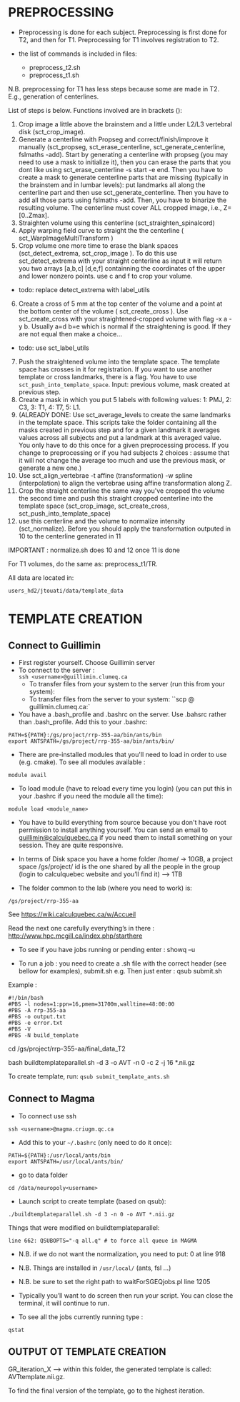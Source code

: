 PREPROCESSING
=============

- Preprocessing is done for each subject. Preprocessing is first done for T2, and then for T1. Preprocessing for T1 involves registration to T2.

- the list of commands is included in files:
  - preprocess_t2.sh
  - preprocess_t1.sh

N.B. preprocessing for T1 has less steps because some are made in T2. E.g., generation of centerlines. 

List of steps is below. Functions involved are in brackets ():

1. Crop image a little above the brainstem and a little under L2/L3 vertebral disk (sct_crop_image). 
2. Generate a centerline with Propseg and correct/finish/improve it manually (sct_propseg, sct_erase_centerline, sct_generate_centerline, fslmaths -add). Start by generating a centerline with propseg (you may need to use a mask to initialize it), then you can erase the parts that you dont like using sct_erase_centerline -s start -e end. Then you have to create a mask to generate centerline parts that are missing (typically in the brainstem and in lumbar levels): put landmarks all along the centerline part and then use sct_generate_centerline. Then you have to add all those parts using fslmaths -add. Then, you have to binarize the resulting volume. The centerline must cover ALL cropped image, i.e., Z=[0..Zmax].
3. Straighten volume using this centerline (sct_straighten_spinalcord)
4. Apply warping field curve to straight the the centerline  ( sct_WarpImageMultiTransform )
5. Crop volume one more time to erase the blank spaces (sct_detect_extrema, sct_crop_image ). To do this use sct_detect_extrema with your straight centerline as input it will return you two arrays [a,b,c] [d,e,f] containning the coordinates of the upper and lower nonzero points. use c and f to crop your volume. 
  - todo: replace detect_extrema with label_utils
6. Create a cross of 5 mm at the top center of the volume and a point at the bottom center of the volume ( sct_create_cross ). Use sct_create_cross with your straightened-cropped volume with flag -x a -y b. Usually a=d b=e which is normal if the straightening is good. If they are not equal then make a choice…
  - todo: use sct_label_utils
7. Push the straightened volume into the template space. The template space has crosses in it for registration. If you want to use another template or cross landmarks, there is a flag. You have to use ``sct_push_into_template_space``. Input: previous volume, mask created at previous step.
8. Create a mask in which you put 5 labels with following values: 1: PMJ, 2: C3, 3: T1, 4: T7, 5: L1. 
9. (ALREADY DONE: Use sct_average_levels to create the same landmarks in the template space. This scripts take the folder containing all the masks created in previous step and for a given landmark it averages values across all subjects and put a landmark at this averaged value. You only have to do this once for a given preprocessing process. If you change to preprocessing or if you had subjects 2 choices : assume that it will not change the average too much and use the previous mask, or generate a new one.)
10. Use sct_align_vertebrae -t affine (transformation) -w spline (interpolation) to align the vertebrae using affine transformation along Z.
11. Crop the straight centerline the same way you've cropped the volume the second time and push this straight cropped centerline into the template space (sct_crop_image, sct_create_cross, sct_push_into_template_space)
12. use this centerline and the volume to normalize intensity (sct_normalize). Before you should apply the transformation outputed in 10 to the centerline generated in 11


IMPORTANT : 
normalize.sh does 10 and 12 once 11 is done

For T1 volumes, do the same as: preprocess_t1/TR.

All data are located in:
~~~
users_hd2/jtouati/data/template_data
~~~


TEMPLATE CREATION
=================

Connect to Guillimin
--------------------

- First register yourself. Choose Guillimin server
- To connect to the server :  
	``ssh <username>@guillimin.clumeq.ca``
  - To transfer files from your system to the server (run this from your system): 
  - To transfer files from the server to your system:
    ``scp <username>@ guillimin.clumeq.ca:<path to file >`
- You have a .bash_profile and .bashrc on the server. Use .bahsrc rather than .bash_profile.
Add this to your .bashrc:
~~~
PATH=${PATH}:/gs/project/rrp-355-aa/bin/ants/bin
export ANTSPATH=/gs/project/rrp-355-aa/bin/ants/bin/
~~~

- There are pre-installed modules that you'll need to load in order to use (e.g. cmake). To see all modules available :

~~~
module avail
~~~

- To load module (have to reload every time you login) (you can put this in your .bashrc if you need the module all the time):

~~~
module load <module_name>
~~~

- You have to build everything from source because you don't have root permission to install anything yourself. You can send an email to guillimin@calculquebec.ca if you need them to install something on your session. They are quite responsive.

- In terms of Disk space you have a home folder /home/<username> -> 10GB, a project space /gs/project/<id> id is the one shared by all the people in the group (login to calculquebec website and you’ll find it) –> 1TB
	
- The folder common to the lab (where you need to work) is:
~~~
/gs/project/rrp-355-aa
~~~

See https://wiki.calculquebec.ca/w/Accueil

Read the next one carefully everything’s in there :
http://www.hpc.mcgill.ca/index.php/starthere 

- To see if you have jobs running or pending enter :
showq –u <username>

- To run a job : you need to create a .sh file with the correct header (see bellow for examples), submit.sh e.g. Then just enter :
qsub submit.sh

Example : 
~~~
#!/bin/bash
#PBS -l nodes=1:ppn=16,pmem=31700m,walltime=48:00:00
#PBS -A rrp-355-aa
#PBS -o output.txt
#PBS -e error.txt
#PBS -V
#PBS -N build_template
~~~
cd /gs/project/rrp-355-aa/final_data_T2

bash buildtemplateparallel.sh -d 3 -o AVT -n 0 -c 2 -j 16 *.nii.gz

To create template, run: ``qsub submit_template_ants.sh``


Connect to Magma 
----------------

- To connect use ssh
~~~
ssh <username>@magma.criugm.qc.ca
~~~
- Add this to your ``~/.bashrc`` (only need to do it once):
~~~
PATH=${PATH}:/usr/local/ants/bin
export ANTSPATH=/usr/local/ants/bin/
~~~
- go to data folder
~~~
cd /data/neuropoly<username>
~~~
- Launch script to create template (based on qsub):
~~~
./buildtemplateparallel.sh -d 3 -n 0 -o AVT *.nii.gz
~~~
Things that were modified on buildtemplateparallel:
~~~
line 662: QSUBOPTS="-q all.q" # to force all queue in MAGMA

~~~

- N.B. if we do not want the normalization, you need to put: 0 at line 918
- N.B. Things are installed in ``/usr/local/`` (ants, fsl …)
- N.B. be sure to set the right path to waitForSGEQjobs.pl line 1205
- Typically you’ll want to do screen then run your script. You can close the terminal, it will continue to run.

- To see all the jobs currently running type :
~~~
qstat
~~~


OUTPUT OT TEMPLATE CREATION
---------------------------

GR_iteration_X --> within this folder, the generated template is called: AVTtemplate.nii.gz.

To find the final version of the template, go to the highest iteration.
